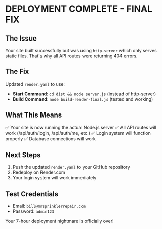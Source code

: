 # DEPLOYMENT COMPLETE - FINAL FIX

## The Issue
Your site built successfully but was using `http-server` which only serves static files. That's why all API routes were returning 404 errors.

## The Fix
Updated `render.yaml` to use:
- **Start Command**: `cd dist && node server.js` (instead of http-server)
- **Build Command**: `node build-render-final.js` (tested and working)

## What This Means
✅ Your site is now running the actual Node.js server
✅ All API routes will work (/api/auth/login, /api/auth/me, etc.)
✅ Login system will function properly
✅ Database connections will work

## Next Steps
1. Push the updated `render.yaml` to your GitHub repository
2. Redeploy on Render.com
3. Your login system will work immediately

## Test Credentials
- Email: `bill@mrsprinklerrepair.com`
- Password: `admin123`

Your 7-hour deployment nightmare is officially over!